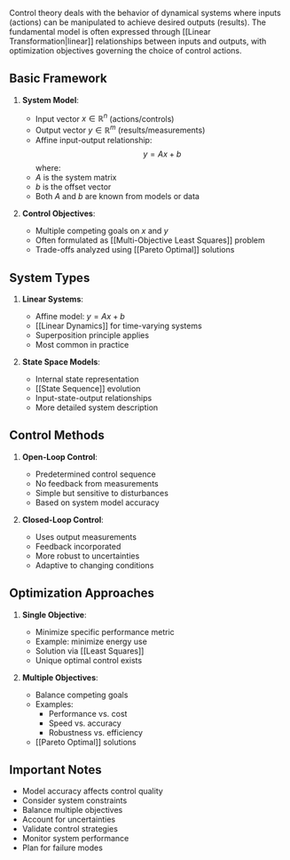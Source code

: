 Control theory deals with the behavior of dynamical systems where inputs (actions) can be manipulated to achieve desired outputs (results). The fundamental model is often expressed through [[Linear Transformation|linear]] relationships between inputs and outputs, with optimization objectives governing the choice of control actions.

## Basic Framework

1. **System Model**:
   - Input vector $x \in \mathbb{R}^n$ (actions/controls)
   - Output vector $y \in \mathbb{R}^m$ (results/measurements)
   - Affine input-output relationship:
   $$ y = Ax + b $$
   where:
   - $A$ is the system matrix
   - $b$ is the offset vector
   - Both $A$ and $b$ are known from models or data

2. **Control Objectives**:
   - Multiple competing goals on $x$ and $y$
   - Often formulated as [[Multi-Objective Least Squares]] problem
   - Trade-offs analyzed using [[Pareto Optimal]] solutions

## System Types

1. **Linear Systems**:
   - Affine model: $y = Ax + b$
   - [[Linear Dynamics]] for time-varying systems
   - Superposition principle applies
   - Most common in practice

2. **State Space Models**:
   - Internal state representation
   - [[State Sequence]] evolution
   - Input-state-output relationships
   - More detailed system description

## Control Methods

1. **Open-Loop Control**:
   - Predetermined control sequence
   - No feedback from measurements
   - Simple but sensitive to disturbances
   - Based on system model accuracy

2. **Closed-Loop Control**:
   - Uses output measurements
   - Feedback incorporated
   - More robust to uncertainties
   - Adaptive to changing conditions

## Optimization Approaches

1. **Single Objective**:
   - Minimize specific performance metric
   - Example: minimize energy use
   - Solution via [[Least Squares]]
   - Unique optimal control exists

2. **Multiple Objectives**:
   - Balance competing goals
   - Examples:
     - Performance vs. cost
     - Speed vs. accuracy
     - Robustness vs. efficiency
   - [[Pareto Optimal]] solutions

## Important Notes

- Model accuracy affects control quality
- Consider system constraints
- Balance multiple objectives
- Account for uncertainties
- Validate control strategies
- Monitor system performance
- Plan for failure modes
